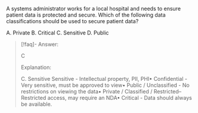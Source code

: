 
A systems administrator works for a local hospital and needs to ensure patient data is protected and secure. Which of the following data classifications should be used to secure patient data? 

A. Private 
B. Critical 
C. Sensitive 
D. Public

> [!faq]- Answer: 
> 
> C 
> 
> Explanation: 
> 
> C. Sensitive Sensitive - Intellectual property, PII, PHI• Confidential - Very sensitive, must be approved to view• Public / Unclassified - No restrictions on viewing the data• Private / Classified / Restricted– Restricted access, may require an NDA• Critical - Data should always be available.

